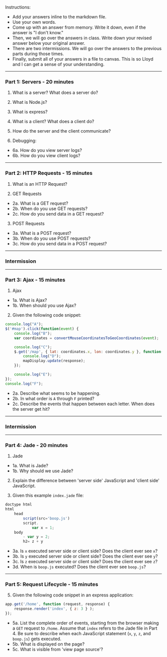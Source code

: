 Instructions:

- Add your answers inline to the markdown file.
- Use your own words.
- Come up with an answer from memory. Write it down, even if the answer is "I don't know."
- Then, we will go over the answers in class. Write down your revised answer below your original answer.
- There are two intermissions. We will go over the answers to the previous parts during those times.
- Finally, submit all of your answers in a file to canvas. This is so Lloyd and I can get a sense of your understanding.

---
### Part 1: Servers - 20 minutes

1. What is a server? What does a server do?

2. What is Node.js?

3. What is express?

4. What is a client? What does a client do?

5. How do the server and the client communicate?

6. Debugging:
- 6a. How do you view server logs?
- 6b. How do you view client logs?

---
### Part 2: HTTP Requests - 15 minutes

1. What is an HTTP Request?

2. GET Requests
- 2a. What is a GET request?
- 2b. When do you use GET requests?
- 2c. How do you send data in a GET request?

3. POST Requests
- 3a. What is a POST request?
- 3b. When do you use POST requests?
- 3c. How do you send data in a POST request?

---

### Intermission

---
### Part 3: Ajax - 15 minutes

1. Ajax
- 1a. What is Ajax?
- 1b. When should you use Ajax?

2. Given the following code snippet:

```js
console.log("A");
$('#map').click(function(event) {
	console.log("B");
	var coordinates = convertMouseCoordinatesToGeoCoordinates(event);

	console.log("C");
	$.get('/map', { lat: coordinates.x, lon: coordinates.y }, function(response, status) {
		console.log("D");
		mapDisplay.update(response);
	});

	console.log("E");
});
console.log("F");
```

- 2a. Describe what seems to be happening.
- 2b. In what order is `A` through `F` printed?
- 2c. Describe the events that happen between each letter. When does the server get hit?

---

### Intermission

---
### Part 4: Jade - 20 minutes

1. Jade
- 1a. What is Jade?
- 1b. Why should we use Jade?

2. Explain the difference between 'server side' JavaScript and 'client side' JavaScript.

3. Given this example `index.jade` file:

```js
doctype html
html
	head
		script(src='boop.js')
		script.
			var x = 1;
	body
		- var y = 2;
		h2= z + y
```

- 3a. Is `x` executed server side or client side? Does the client ever see `x`?
- 3b. Is `y` executed server side or client side? Does the client ever see `y`?
- 3c. Is `z` executed server side or client side? Does the client ever see `z`?
- 3d. When is `boop.js` executed? Does the client ever see `boop.js`?

---
### Part 5: Request Lifecycle - 15 minutes

5. Given the following code snippet in an express application:

```js
app.get('/home', function (request, response) {
	response.render('index', { z: 3 } );
});
```

- 5a. List the complete order of events, starting from the browser making a `GET` request to `/home`. Assume that `index` refers to the Jade file in Part 4. Be sure to describe when each JavaScript statement (`x`, `y`, `z`, and `boop.js`) gets executed.
- 5b. What is displayed on the page?
- 5c. What is visible from 'view page source'?
